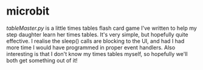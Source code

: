 # microbit

*tableMaster.py* is a little times tables flash card game I've written to help my step daughter learn her times tables. It's very simple, but hopefully quite effective. I realise the sleep() calls are blocking to the UI, and had I had more time I would have programmed in proper event handlers. Also interesting is that I don't know my times tables myself, so hopefully we'll both get something out of it!
